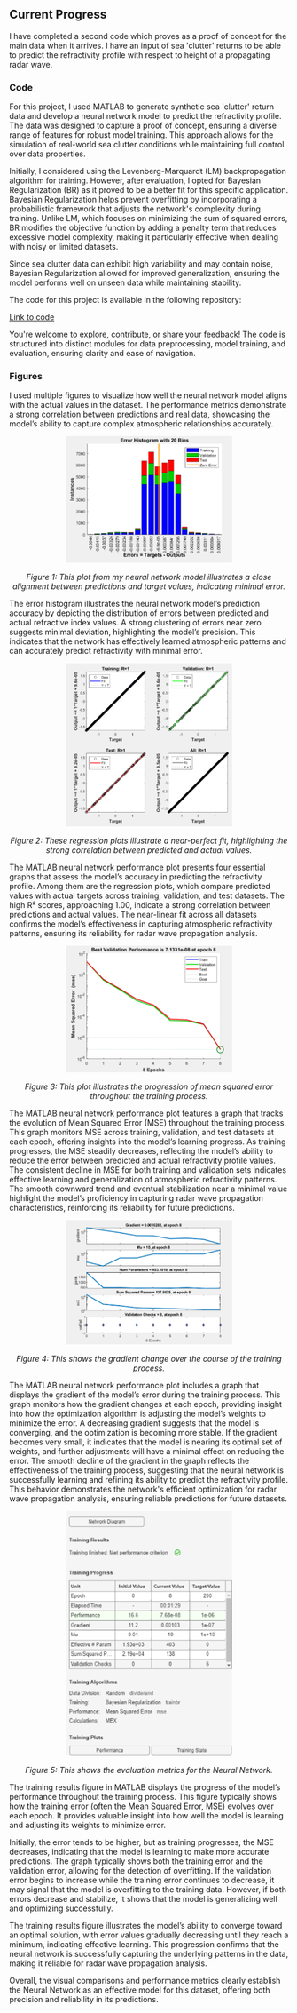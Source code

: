 ## Current Progress

I have completed a second code which proves as a proof of concept for the main data when it arrives. I have an input of sea 'clutter' returns to be able to predict the refractivity profile with respect to height of a propagating radar wave.

### Code
For this project, I used MATLAB to generate synthetic sea 'clutter' return data and develop a neural network model to predict the refractivity profile. The data was designed to capture a proof of concept, ensuring a diverse range of features for robust model training. This approach allows for the simulation of real-world sea clutter conditions while maintaining full control over data properties.

Initially, I considered using the Levenberg-Marquardt (LM) backpropagation algorithm for training. However, after evaluation, I opted for Bayesian Regularization (BR) as it proved to be a better fit for this specific application. Bayesian Regularization helps prevent overfitting by incorporating a probabilistic framework that adjusts the network's complexity during training. Unlike LM, which focuses on minimizing the sum of squared errors, BR modifies the objective function by adding a penalty term that reduces excessive model complexity, making it particularly effective when dealing with noisy or limited datasets.

Since sea clutter data can exhibit high variability and may contain noise, Bayesian Regularization allowed for improved generalization, ensuring the model performs well on unseen data while maintaining stability.

The code for this project is available in the following repository:

[Link to code](./Code/Neural_Net2.m/)

You're welcome to explore, contribute, or share your feedback! The code is structured into distinct modules for data preprocessing, model training, and evaluation, ensuring clarity and ease of navigation.



### Figures

I used multiple figures to visualize how well the neural network model aligns with the actual values in the dataset. The performance metrics demonstrate a strong correlation between predictions and real data, showcasing the model’s ability to capture complex atmospheric relationships accurately.

<p align="center">
  <img src="Figures/errors2.png" alt="Plot Description" width="300"/>
</p>

<p align="center"><em>Figure 1: This plot from my neural network model illustrates a close alignment between predictions and target values, indicating minimal error.</em></p>

The error histogram illustrates the neural network model’s prediction accuracy by depicting the distribution of errors between predicted and actual refractive index values. A strong clustering of errors near zero suggests minimal deviation, highlighting the model’s precision. This indicates that the network has effectively learned atmospheric patterns and can accurately predict refractivity with minimal error.

<p align="center">
  <img src="Figures/rscore2.png" alt="Plot Description" width="300"/>
</p>

<p align="center"><em>Figure 2: These regression plots illustrate a near-perfect fit, highlighting the strong correlation between predicted and actual values.</em></p>

The MATLAB neural network performance plot presents four essential graphs that assess the model’s accuracy in predicting the refractivity profile. Among them are the regression plots, which compare predicted values with actual targets across training, validation, and test datasets. The high R² scores, approaching 1.00, indicate a strong correlation between predictions and actual values. The near-linear fit across all datasets confirms the model’s effectiveness in capturing atmospheric refractivity patterns, ensuring its reliability for radar wave propagation analysis.

<p align="center">
  <img src="Figures/epoch2.png" alt="Plot Description" width="300"/>
</p>

<p align="center"><em>Figure 3: This plot illustrates the progression of mean squared error throughout the training process.</em></p>

The MATLAB neural network performance plot features a graph that tracks the evolution of Mean Squared Error (MSE) throughout the training process. This graph monitors MSE across training, validation, and test datasets at each epoch, offering insights into the model’s learning progress. As training progresses, the MSE steadily decreases, reflecting the model’s ability to reduce the error between predicted and actual refractivity profile values. The consistent decline in MSE for both training and validation sets indicates effective learning and generalization of atmospheric refractivity patterns. The smooth downward trend and eventual stabilization near a minimal value highlight the model’s proficiency in capturing radar wave propagation characteristics, reinforcing its reliability for future predictions.

<p align="center">
  <img src="Figures/gradient2.png" alt="Plot Description" width="300"/>
</p>

<p align="center"><em>Figure 4: This shows the gradient change over the course of the training process.</em></p>

The MATLAB neural network performance plot includes a graph that displays the gradient of the model’s error during the training process. This graph monitors how the gradient changes at each epoch, providing insight into how the optimization algorithm is adjusting the model’s weights to minimize the error. A decreasing gradient suggests that the model is converging, and the optimization is becoming more stable. If the gradient becomes very small, it indicates that the model is nearing its optimal set of weights, and further adjustments will have a minimal effect on reducing the error. The smooth decline of the gradient in the graph reflects the effectiveness of the training process, suggesting that the neural network is successfully learning and refining its ability to predict the refractivity profile. This behavior demonstrates the network's efficient optimization for radar wave propagation analysis, ensuring reliable predictions for future datasets.

<p align="center">
  <img src="Figures/evaluation2.png" alt="Plot Description" width="300"/>
</p>

<p align="center"><em>Figure 5: This shows the evaluation metrics for the Neural Network.</em></p>

The training results figure in MATLAB displays the progress of the model’s performance throughout the training process. This figure typically shows how the training error (often the Mean Squared Error, MSE) evolves over each epoch. It provides valuable insight into how well the model is learning and adjusting its weights to minimize error.

Initially, the error tends to be higher, but as training progresses, the MSE decreases, indicating that the model is learning to make more accurate predictions. The graph typically shows both the training error and the validation error, allowing for the detection of overfitting. If the validation error begins to increase while the training error continues to decrease, it may signal that the model is overfitting to the training data. However, if both errors decrease and stabilize, it shows that the model is generalizing well and optimizing successfully.

The training results figure illustrates the model’s ability to converge toward an optimal solution, with error values gradually decreasing until they reach a minimum, indicating effective learning. This progression confirms that the neural network is successfully capturing the underlying patterns in the data, making it reliable for radar wave propagation analysis.

Overall, the visual comparisons and performance metrics clearly establish the Neural Network as an effective model for this dataset, offering both precision and reliability in its predictions.

